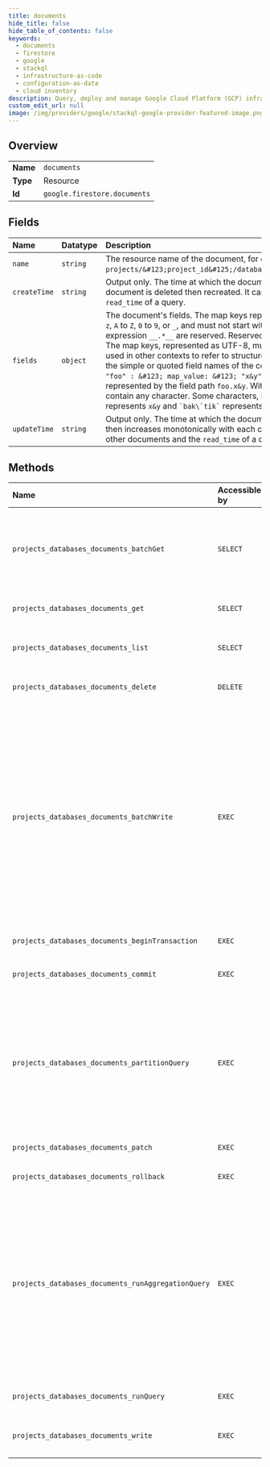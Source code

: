 ```yaml
---
title: documents
hide_title: false
hide_table_of_contents: false
keywords:
  - documents
  - firestore
  - google    
  - stackql
  - infrastructure-as-code
  - configuration-as-data
  - cloud inventory
description: Query, deploy and manage Google Cloud Platform (GCP) infrastructure and resources using SQL
custom_edit_url: null
image: /img/providers/google/stackql-google-provider-featured-image.png
---
```

  
    

## Overview
<table><tbody>
<tr><td><b>Name</b></td><td><code>documents</code></td></tr>
<tr><td><b>Type</b></td><td>Resource</td></tr>
<tr><td><b>Id</b></td><td><code>google.firestore.documents</code></td></tr>
</tbody></table>

## Fields
| Name | Datatype | Description |
|:-----|:---------|:------------|
| `name` | `string` | The resource name of the document, for example `projects/&#123;project_id&#125;/databases/&#123;database_id&#125;/documents/&#123;document_path&#125;`. |
| `createTime` | `string` | Output only. The time at which the document was created. This value increases monotonically when a document is deleted then recreated. It can also be compared to values from other documents and the `read_time` of a query. |
| `fields` | `object` | The document's fields. The map keys represent field names. A simple field name contains only characters `a` to `z`, `A` to `Z`, `0` to `9`, or `_`, and must not start with `0` to `9`. For example, `foo_bar_17`. Field names matching the regular expression `__.*__` are reserved. Reserved field names are forbidden except in certain documented contexts. The map keys, represented as UTF-8, must not exceed 1,500 bytes and cannot be empty. Field paths may be used in other contexts to refer to structured fields defined here. For `map_value`, the field path is represented by the simple or quoted field names of the containing fields, delimited by `.`. For example, the structured field `"foo" : &#123; map_value: &#123; "x&y" : &#123; string_value: "hello" &#125;&#125;&#125;` would be represented by the field path `foo.x&y`. Within a field path, a quoted field name starts and ends with `` ` `` and may contain any character. Some characters, including `` ` ``, must be escaped using a `\`. For example, `` `x&y` `` represents `x&y` and `` `bak\`tik` `` represents `` bak`tik ``. |
| `updateTime` | `string` | Output only. The time at which the document was last changed. This value is initially set to the `create_time` then increases monotonically with each change to the document. It can also be compared to values from other documents and the `read_time` of a query. |
## Methods
| Name | Accessible by | Required Params | Description |
|:-----|:--------------|:----------------|:------------|
| `projects_databases_documents_batchGet` | `SELECT` | `databasesId, projectsId` | Gets multiple documents. Documents returned by this method are not guaranteed to be returned in the same order that they were requested. |
| `projects_databases_documents_get` | `SELECT` | `databasesId, documentsId, documentsId1, projectsId` | Gets a single document. |
| `projects_databases_documents_list` | `SELECT` | `collectionId, databasesId, documentsId, documentsId1, projectsId` | Lists documents. |
| `projects_databases_documents_delete` | `DELETE` | `databasesId, documentsId, documentsId1, projectsId` | Deletes a document. |
| `projects_databases_documents_batchWrite` | `EXEC` | `databasesId, projectsId` | Applies a batch of write operations. The BatchWrite method does not apply the write operations atomically and can apply them out of order. Method does not allow more than one write per document. Each write succeeds or fails independently. See the BatchWriteResponse for the success status of each write. If you require an atomically applied set of writes, use Commit instead. |
| `projects_databases_documents_beginTransaction` | `EXEC` | `databasesId, projectsId` | Starts a new transaction. |
| `projects_databases_documents_commit` | `EXEC` | `databasesId, projectsId` | Commits a transaction, while optionally updating documents. |
| `projects_databases_documents_partitionQuery` | `EXEC` | `databasesId, documentsId, documentsId1, projectsId` | Partitions a query by returning partition cursors that can be used to run the query in parallel. The returned partition cursors are split points that can be used by RunQuery as starting/end points for the query results. |
| `projects_databases_documents_patch` | `EXEC` | `databasesId, documentsId, documentsId1, projectsId` | Updates or inserts a document. |
| `projects_databases_documents_rollback` | `EXEC` | `databasesId, projectsId` | Rolls back a transaction. |
| `projects_databases_documents_runAggregationQuery` | `EXEC` | `databasesId, documentsId, documentsId1, projectsId` | Runs an aggregation query. Rather than producing Document results like Firestore.RunQuery, this API allows running an aggregation to produce a series of AggregationResult server-side. High-Level Example: ``` -- Return the number of documents in table given a filter. SELECT COUNT(*) FROM ( SELECT * FROM k where a = true ); ``` |
| `projects_databases_documents_runQuery` | `EXEC` | `databasesId, documentsId, documentsId1, projectsId` | Runs a query. |
| `projects_databases_documents_write` | `EXEC` | `databasesId, projectsId` | Streams batches of document updates and deletes, in order. |
